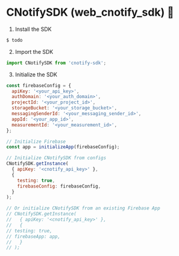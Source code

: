 # CNotifySDK (web_cnotify_sdk) 🔔

1. Install the SDK

```bash
$ todo
```

2. Import the SDK

```javascript
import CNotifySDK from 'cnotify-sdk';
```

3. Initialize the SDK

```javascript
const firebaseConfig = {
  apiKey: '<your_api_key>',
  authDomain: '<your_auth_domain>',
  projectId: '<your_project_id>',
  storageBucket: '<your_storage_bucket>',
  messagingSenderId: '<your_messaging_sender_id>',
  appId: '<your_app_id>',
  measurementId: '<your_measurement_id>',
};

// Initialize Firebase
const app = initializeApp(firebaseConfig);

// Initialize CNotifySDK from configs
CNotifySDK.getInstance(
  { apiKey: '<cnotify_api_key>' },
  {
    testing: true,
    firebaseConfig: firebaseConfig,
  }
);

// Or initialize CNotifySDK from an existing Firebase App
// CNotifySDK.getInstance(
//   { apiKey: '<cnotify_api_key>' },
//   {
// testing: true,
// firebaseApp: app,
//   }
// );
```
